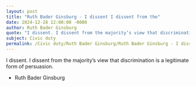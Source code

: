```yaml
---
layout: post
title: "Ruth Bader Ginsburg - I dissent I dissent from the"
date: 2024-12-28 12:00:00 -0000
author: Ruth Bader Ginsburg
quote: "I dissent. I dissent from the majority’s view that discrimination is a legitimate form of persuasion."
subject: Civic duty
permalink: /Civic duty/Ruth Bader Ginsburg/Ruth Bader Ginsburg - I dissent I dissent from the
---
```


I dissent. I dissent from the majority’s view that discrimination is a legitimate form of persuasion.

- Ruth Bader Ginsburg
